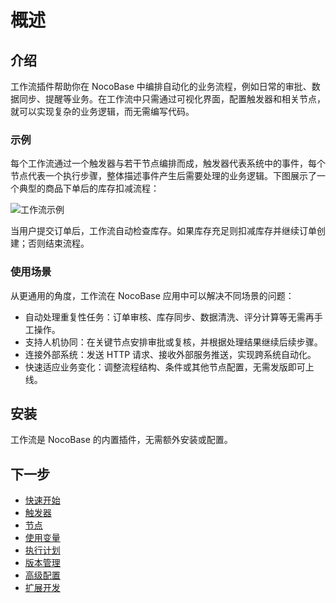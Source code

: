 # 概述

## 介绍

工作流插件帮助你在 NocoBase 中编排自动化的业务流程，例如日常的审批、数据同步、提醒等业务。在工作流中只需通过可视化界面，配置触发器和相关节点，就可以实现复杂的业务逻辑，而无需编写代码。

### 示例

每个工作流通过一个触发器与若干节点编排而成，触发器代表系统中的事件，每个节点代表一个执行步骤，整体描述事件产生后需要处理的业务逻辑。下图展示了一个典型的商品下单后的库存扣减流程：

![工作流示例](https://static-docs.nocobase.com/20251029222146.png)

当用户提交订单后，工作流自动检查库存。如果库存充足则扣减库存并继续订单创建；否则结束流程。

### 使用场景

从更通用的角度，工作流在 NocoBase 应用中可以解决不同场景的问题：

- 自动处理重复性任务：订单审核、库存同步、数据清洗、评分计算等无需再手工操作。
- 支持人机协同：在关键节点安排审批或复核，并根据处理结果继续后续步骤。
- 连接外部系统：发送 HTTP 请求、接收外部服务推送，实现跨系统自动化。
- 快速适应业务变化：调整流程结构、条件或其他节点配置，无需发版即可上线。

## 安装

工作流是 NocoBase 的内置插件，无需额外安装或配置。

## 下一步

- [快速开始](./getting-started)
- [触发器](./triggers/index)
- [节点](./nodes/index)
- [使用变量](./advanced/variables)
- [执行计划](./advanced/executions)
- [版本管理](./advanced/revisions)
- [高级配置](./advanced/options)
- [扩展开发](./development/index)
